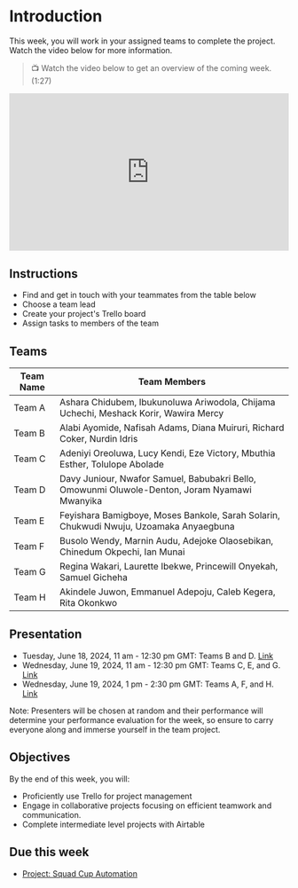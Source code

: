 # Introduction

<aside>
This week, you will work in your assigned teams to complete the project. Watch the video below for more information.
</aside>

> 📺 Watch the video below to get an overview of the coming week. (1:27)

<div style="position: relative; padding-bottom: 56.25%; height: 0;"><iframe width="560" height="315" src="https://www.youtube.com/embed/Ki3NEdtgyl8" title="Final Project: Airtable" frameborder="0" allow="accelerometer; autoplay; clipboard-write; encrypted-media; gyroscope; picture-in-picture; web-share" referrerpolicy="strict-origin-when-cross-origin" allowfullscreen style="position: absolute; top: 0; left: 0; width: 100%; height: 100%;"></iframe></div>


## Instructions

- Find and get in touch with your teammates from the table below
- Choose a team lead
- Create your project's Trello board
- Assign tasks to members of the team

## Teams

| Team Name   | Team Members |
| ---------   | ------------ |
| Team A      | Ashara Chidubem, Ibukunoluwa Ariwodola, Chijama Uchechi, Meshack Korir, Wawira Mercy  |
| Team B      | Alabi Ayomide, Nafisah Adams, Diana Muiruri, Richard Coker, Nurdin Idris |
| Team C      | Adeniyi Oreoluwa, Lucy Kendi, Eze Victory, Mbuthia Esther, Tolulope Abolade |
| Team D      | Davy Juniour, Nwafor Samuel, Babubakri Bello, Omowunmi Oluwole-Denton, Joram Nyamawi Mwanyika |
| Team E      | Feyishara Bamigboye, Moses Bankole, Sarah Solarin, Chukwudi Nwuju, Uzoamaka Anyaegbuna |
| Team F      | Busolo Wendy, Marnin Audu, Adejoke Olaosebikan, Chinedum Okpechi, Ian Munai |
| Team G      | Regina Wakari, Laurette Ibekwe, Princewill Onyekah, Samuel Gicheha |
| Team H      | Akindele Juwon, Emmanuel Adepoju, Caleb Kegera, Rita Okonkwo |

## Presentation

- Tuesday, June 18, 2024, 11 am - 12:30 pm GMT: Teams B and D. [Link](https://zoom.us/j/92037837956?pwd=RHV5RWtJanpDak1LQkV2am1mMy90QT09)
- Wednesday, June 19, 2024, 11 am - 12:30 pm GMT: Teams C, E, and G. [Link](https://zoom.us/j/93690784982?pwd=MStHVEFGdnFFaFdPUFUybDhSWUhhZz09)
- Wednesday, June 19, 2024, 1 pm - 2:30 pm GMT: Teams A, F, and H. [Link](https://zoom.us/j/99126871106?pwd=NVYzaWdhSFJrSS9ramxRK2NKUGJvQT09)

Note: Presenters will be chosen at random and their performance will determine your performance evaluation for the week, so ensure to carry everyone along and immerse yourself in the team project.

## Objectives
By the end of this week, you will:

- Proficiently use Trello for project management
- Engage in collaborative projects focusing on efficient teamwork and communication.
- Complete intermediate level projects with Airtable


## Due this week

- [Project: Squad Cup Automation](https://lms.kibo.school/course/aatp_aat2/final_project_airtable/project_squad_cup_automation)
